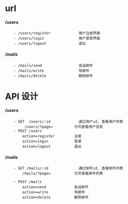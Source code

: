 # url
#### /users                  
        - /users/register             用户注册界面
        - /users/login                用户登录界面
        - /users/logout               退出

#### /mails
        - /mails/send                 发送邮件
        - /mails/write                写邮件
        - /mails/delete               删除邮件

# API 设计
#### /users
        - GET  /users/:id             通过用户id, 查看用户列表
             /users/?page=          分页查看用户信息
        - POST /users
            action=register         注册
            action=login            登录
            action=logout           退出

#### /mails
        - GET /mails/:id              通过邮件id, 查看邮件列表
            /mails/?page=           分页查看邮件列表

        - POST /mails
            action=send             发送邮件
            action=write            写邮件
            action=delete           删除邮件